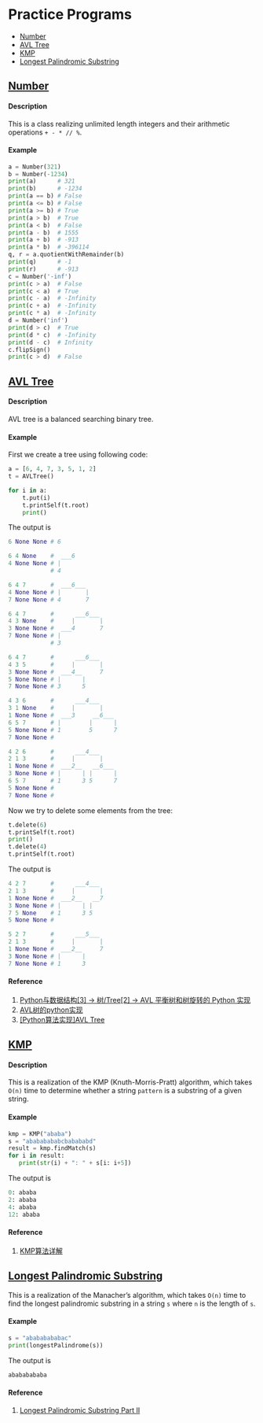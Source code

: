 # Practice Programs

- [Number](#number)
- [AVL Tree](#avltree)
- [KMP](#kmp)
- [Longest Palindromic Substring](#kps)

## <a name="number"></a> [Number](Number/Number.py)
#### Description
This is a class realizing unlimited length integers and their arithmetic operations `+ - * // %`.

#### Example
```python
a = Number(321)
b = Number(-1234)
print(a)      # 321
print(b)      # -1234
print(a == b) # False
print(a <= b) # False
print(a >= b) # True
print(a > b)  # True
print(a < b)  # False
print(a - b)  # 1555
print(a + b)  # -913
print(a * b)  # -396114
q, r = a.quotientWithRemainder(b)
print(q)      # -1
print(r)      # -913
c = Number('-inf')
print(c > a)  # False
print(c < a)  # True
print(c - a)  # -Infinity
print(c + a)  # -Infinity
print(c * a)  # -Infinity
d = Number('inf')
print(d > c)  # True
print(d * c)  # -Infinity
print(d - c)  # Infinity
c.flipSign()
print(c > d)  # False
```

## <a name="avltree"></a> [AVL Tree](AVL_Tree/AVLTree.py)
#### Description
AVL tree is a balanced searching binary tree.

#### Example
First we create a tree using following code:

```python
a = [6, 4, 7, 3, 5, 1, 2]
t = AVLTree()

for i in a:
    t.put(i)
    t.printSelf(t.root)
    print()
```
The output is

```python
6 None None # 6

6 4 None    #  ___6
4 None None # |
            # 4

6 4 7       #  ___6___
4 None None # |       |
7 None None # 4       7

6 4 7       #      ___6___
4 3 None    #     |       |
3 None None #  ___4       7
7 None None # |
            # 3

6 4 7       #      ___6___
4 3 5       #     |       |
3 None None #  ___4__     7
5 None None # |      |
7 None None # 3      5

4 3 6       #      ___4___
3 1 None    #     |       |
1 None None #  ___3     __6___
6 5 7       # |        |      |
5 None None # 1        5      7
7 None None #

4 2 6       #      ___4___
2 1 3       #     |       |
1 None None #  ___2__   __6___
3 None None # |      | |      |
6 5 7       # 1      3 5      7
5 None None #
7 None None #
```

Now we try to delete some elements from the tree:

```python
t.delete(6)
t.printSelf(t.root)
print()
t.delete(4)
t.printSelf(t.root)

```
The output is

```python
4 2 7       #      ___4___
2 1 3       #     |       |
1 None None #  ___2__   __7
3 None None # |      | |
7 5 None    # 1      3 5
5 None None #

5 2 7       #      ___5___
2 1 3       #     |       |
1 None None #  ___2__     7
3 None None # |      |
7 None None # 1      3
```

#### Reference

1. [Python与数据结构[3] -> 树/Tree[2] -> AVL 平衡树和树旋转的 Python 实现](https://www.imuo.com/a/b7397a6344a573df676260358fdbca9cc0ae60ec0a9df33318e028cd5902c991)
2. [AVL树的python实现](https://www.cnblogs.com/linxiyue/p/3659448.html)
3. [[Python算法实现]AVL Tree](https://zhuanlan.zhihu.com/p/32336678)

## <a name="kmp"></a> [KMP](KMP/KMP.py)
#### Description
This is a realization of the KMP (Knuth-Morris-Pratt) algorithm, which takes `O(n)` time to determine whether a string `pattern` is a substring of a given string.

#### Example
```python
kmp = KMP("ababa")
s = "abababababcbabababd"
result = kmp.findMatch(s)
for i in result:
   print(str(i) + ": " + s[i: i+5])
```
The output is

```python
0: ababa
2: ababa
4: ababa
12: ababa
```

#### Reference

1. [KMP算法详解](http://www.matrix67.com/blog/archives/115)

## <a name="kps"></a> [Longest Palindromic Substring](Longest_Palindromic_Substring/LPS.py)
This is a realization of the Manacher’s algorithm, which takes `O(n)` time to find the longest palindromic substring in a string `s` where `n` is the length of `s`.

#### Example
```python
s = "abababababac"    
print(longestPalindrome(s))
```
The output is

```python
abababababa
```

#### Reference

1. [Longest Palindromic Substring Part II](https://articles.leetcode.com/longest-palindromic-substring-part-ii/)